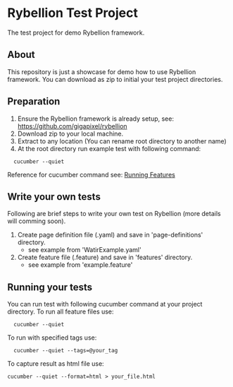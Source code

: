 Rybellion Test Project
======================
The test project for demo Rybellion framework.

About
-----
This repository is just a showcase for demo how to use Rybellion framework.
You can download as zip to initial your test project directories.

Preparation
-----------
1. Ensure the Rybellion framework is already setup, see: https://github.com/gigapixel/rybellion
2. Download zip to your local machine.
3. Extract to any location (You can rename root directory to another name)
4. At the root directory run example test with following command:
```
  cucumber --quiet
```

Reference for cucumber command see: [Running Features](https://github.com/cucumber/cucumber/wiki/Running-Features)

Write your own tests
--------------------
Following are brief steps to write your own test on Rybellion (more details will comming soon).

1. Create page definition file (.yaml) and save in 'page-definitions' directory.
   * see example from 'WatirExample.yaml'
2. Create feature file (.feature) and save in 'features' directory.
   * see example from 'example.feature'

Running your tests
------------------
You can run test with following cucumber command at your project directory.
To run all feature files use:
```
  cucumber --quiet
```
To run with specified tags use:
```
  cucumber --quiet --tags=@your_tag
```
To capture result as html file use:
```
cucumber --quiet --format=html > your_file.html
```


